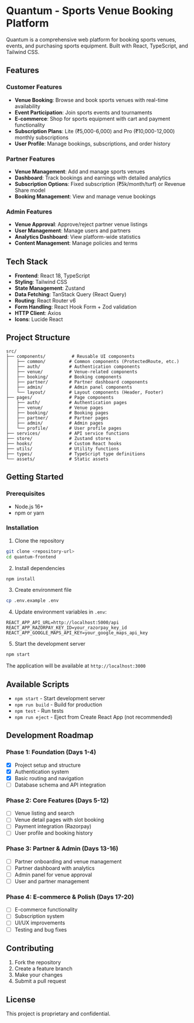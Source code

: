 # Quantum - Sports Venue Booking Platform

Quantum is a comprehensive web platform for booking sports venues, events, and purchasing sports equipment. Built with React, TypeScript, and Tailwind CSS.

## Features

### Customer Features
- **Venue Booking**: Browse and book sports venues with real-time availability
- **Event Participation**: Join sports events and tournaments
- **E-commerce**: Shop for sports equipment with cart and payment functionality
- **Subscription Plans**: Lite (₹5,000-6,000) and Pro (₹10,000-12,000) monthly subscriptions
- **User Profile**: Manage bookings, subscriptions, and order history

### Partner Features
- **Venue Management**: Add and manage sports venues
- **Dashboard**: Track bookings and earnings with detailed analytics
- **Subscription Options**: Fixed subscription (₹5k/month/turf) or Revenue Share model
- **Booking Management**: View and manage venue bookings

### Admin Features
- **Venue Approval**: Approve/reject partner venue listings
- **User Management**: Manage users and partners
- **Analytics Dashboard**: View platform-wide statistics
- **Content Management**: Manage policies and terms

## Tech Stack

- **Frontend**: React 18, TypeScript
- **Styling**: Tailwind CSS
- **State Management**: Zustand
- **Data Fetching**: TanStack Query (React Query)
- **Routing**: React Router v6
- **Form Handling**: React Hook Form + Zod validation
- **HTTP Client**: Axios
- **Icons**: Lucide React

## Project Structure

```
src/
├── components/          # Reusable UI components
│   ├── common/         # Common components (ProtectedRoute, etc.)
│   ├── auth/           # Authentication components
│   ├── venue/          # Venue-related components
│   ├── booking/        # Booking components
│   ├── partner/        # Partner dashboard components
│   ├── admin/          # Admin panel components
│   └── layout/         # Layout components (Header, Footer)
├── pages/              # Page components
│   ├── auth/           # Authentication pages
│   ├── venue/          # Venue pages
│   ├── booking/        # Booking pages
│   ├── partner/        # Partner pages
│   ├── admin/          # Admin pages
│   └── profile/        # User profile pages
├── services/           # API service functions
├── store/              # Zustand stores
├── hooks/              # Custom React hooks
├── utils/              # Utility functions
├── types/              # TypeScript type definitions
└── assets/             # Static assets
```

## Getting Started

### Prerequisites
- Node.js 16+ 
- npm or yarn

### Installation

1. Clone the repository
```bash
git clone <repository-url>
cd quantum-frontend
```

2. Install dependencies
```bash
npm install
```

3. Create environment file
```bash
cp .env.example .env
```

4. Update environment variables in `.env`:
```
REACT_APP_API_URL=http://localhost:5000/api
REACT_APP_RAZORPAY_KEY_ID=your_razorpay_key_id
REACT_APP_GOOGLE_MAPS_API_KEY=your_google_maps_api_key
```

5. Start the development server
```bash
npm start
```

The application will be available at `http://localhost:3000`

## Available Scripts

- `npm start` - Start development server
- `npm run build` - Build for production
- `npm test` - Run tests
- `npm run eject` - Eject from Create React App (not recommended)

## Development Roadmap

### Phase 1: Foundation (Days 1-4)
- [x] Project setup and structure
- [x] Authentication system
- [x] Basic routing and navigation
- [ ] Database schema and API integration

### Phase 2: Core Features (Days 5-12)
- [ ] Venue listing and search
- [ ] Venue detail pages with slot booking
- [ ] Payment integration (Razorpay)
- [ ] User profile and booking history

### Phase 3: Partner & Admin (Days 13-16)
- [ ] Partner onboarding and venue management
- [ ] Partner dashboard with analytics
- [ ] Admin panel for venue approval
- [ ] User and partner management

### Phase 4: E-commerce & Polish (Days 17-20)
- [ ] E-commerce functionality
- [ ] Subscription system
- [ ] UI/UX improvements
- [ ] Testing and bug fixes

## Contributing

1. Fork the repository
2. Create a feature branch
3. Make your changes
4. Submit a pull request

## License

This project is proprietary and confidential.
